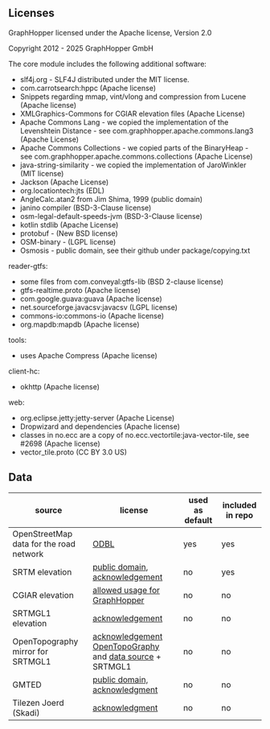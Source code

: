## Licenses

GraphHopper licensed under the Apache license, Version 2.0

Copyright 2012 - 2025 GraphHopper GmbH

The core module includes the following additional software:

 * slf4j.org - SLF4J distributed under the MIT license. 
 * com.carrotsearch:hppc (Apache license)
 * Snippets regarding mmap, vint/vlong and compression from Lucene (Apache license)
 * XMLGraphics-Commons for CGIAR elevation files (Apache License)
 * Apache Commons Lang - we copied the implementation of the Levenshtein Distance - see com.graphhopper.apache.commons.lang3 (Apache License)
 * Apache Commons Collections - we copied parts of the BinaryHeap - see com.graphhopper.apache.commons.collections (Apache License)
 * java-string-similarity - we copied the implementation of JaroWinkler (MIT license)
 * Jackson (Apache License)
 * org.locationtech:jts (EDL)
 * AngleCalc.atan2 from Jim Shima, 1999 (public domain)
 * janino compiler (BSD-3-Clause license)
 * osm-legal-default-speeds-jvm (BSD-3-Clause license)
 * kotlin stdlib (Apache License)
 * protobuf - (New BSD license)
 * OSM-binary - (LGPL license)
 * Osmosis - public domain, see their github under package/copying.txt

reader-gtfs:

 * some files from com.conveyal:gtfs-lib (BSD 2-clause license)
 * gtfs-realtime.proto (Apache license)
 * com.google.guava:guava (Apache license)
 * net.sourceforge.javacsv:javacsv (LGPL license)
 * commons-io:commons-io (Apache license)
 * org.mapdb:mapdb (Apache license)

tools:

 * uses Apache Compress (Apache license)

client-hc:

 * okhttp (Apache license)

web:

 * org.eclipse.jetty:jetty-server (Apache License)
 * Dropwizard and dependencies (Apache license)
 * classes in no.ecc are a copy of no.ecc.vectortile:java-vector-tile, see #2698 (Apache license)
 * vector_tile.proto (CC BY 3.0 US)

## Data

|source | license | used as default | included in repo |
|---------|-----------|---------|------|
|OpenStreetMap data for the road network | [ODBL](https://www.openstreetmap.org/copyright) | yes | yes
| SRTM elevation | [public domain](https://www2.jpl.nasa.gov/srtm/), [acknowledgement](https://lpdaac.usgs.gov/citing_our_data) | no | yes
| CGIAR elevation | [allowed usage for GraphHopper](https://gist.githubusercontent.com/karussell/4b54a289041ee48a16c00fd4e30e21b8/raw/45edf8ae85322cb20976baa30654093d0ca9bcd8/CGIAR.txt) | no | no
| SRTMGL1 elevation | [acknowledgement](https://lpdaac.usgs.gov/citing_our_data) | no | no
|OpenTopography mirror for SRTMGL1 | [acknowledgement OpenTopoGraphy](http://www.opentopography.org/citations) and [data source](http://opentopo.sdsc.edu/datasetMetadata?otCollectionID=OT.042013.4326.1) + SRTMGL1 | no | no
| GMTED | [public domain, acknowledgment](https://lta.cr.usgs.gov/citation) | no | no
| Tilezen Joerd (Skadi) | [acknowledgment](https://github.com/tilezen/joerd/blob/master/docs/attribution.md) | no | no
